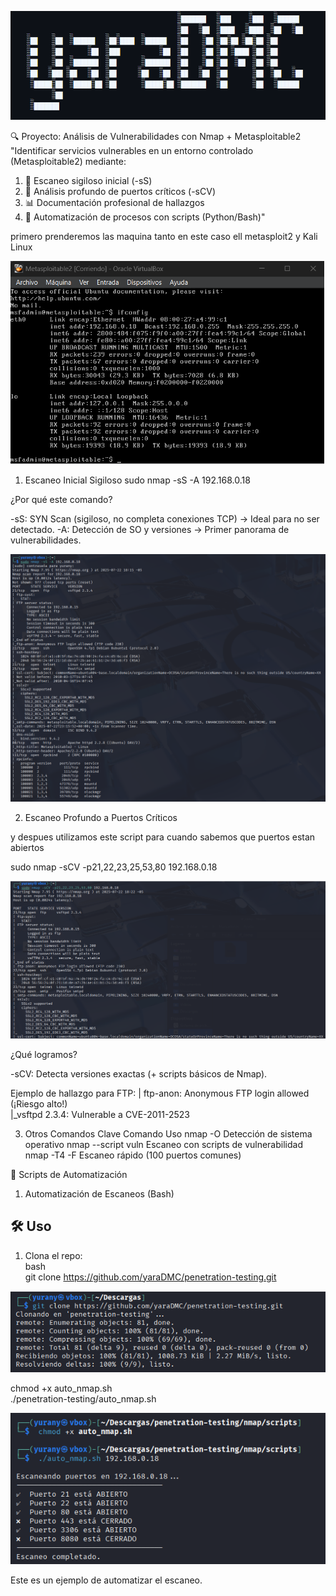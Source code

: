 ![](https://github.com/yaraDMC/machines/blob/main/BANNER.png)

🔍 Proyecto: Análisis de Vulnerabilidades con Nmap + Metasploitable2
"Identificar servicios vulnerables en un entorno controlado (Metasploitable2) mediante:  
1. 🔎 Escaneo sigiloso inicial (-sS)  
2. 🎯 Análisis profundo de puertos críticos (-sCV)  
3. 📊 Documentación profesional de hallazgos  
4. 🤖 Automatización de procesos con scripts (Python/Bash)"

primero prenderemos las maquina tanto en este caso ell metasploit2 y Kali Linux

![](https://github.com/yaraDMC/penetration-testing/blob/main/nmap/images/meta.png)

1. Escaneo Inicial Sigiloso
sudo nmap -sS -A 192.168.0.18

¿Por qué este comando?

-sS: SYN Scan (sigiloso, no completa conexiones TCP) → Ideal para no ser detectado.
-A: Detección de SO y versiones → Primer panorama de vulnerabilidades.

![](https://github.com/yaraDMC/penetration-testing/blob/main/nmap/images/escaneo.png)

2. Escaneo Profundo a Puertos Críticos

y despues utilizamos este script para cuando sabemos que puertos estan abiertos

sudo nmap -sCV -p21,22,23,25,53,80 192.168.0.18

![](https://github.com/yaraDMC/penetration-testing/blob/main/nmap/images/escaneo2.png)

¿Qué logramos?

-sCV: Detecta versiones exactas (+ scripts básicos de Nmap).

Ejemplo de hallazgo para FTP:
| ftp-anon: Anonymous FTP login allowed (¡Riesgo alto!)  
|_vsftpd 2.3.4: Vulnerable a CVE-2011-2523  


3. Otros Comandos Clave 
Comando	Uso
nmap -O	Detección de sistema operativo
nmap --script vuln	Escaneo con scripts de vulnerabilidad
nmap -T4 -F	Escaneo rápido (100 puertos comunes)



🤖 Scripts de Automatización 
1. Automatización de Escaneos (Bash)


## 🛠️ Uso  
1. Clona el repo:  
   bash  
git clone https://github.com/yaraDMC/penetration-testing.git

![](https://github.com/yaraDMC/penetration-testing/blob/main/nmap/images/escaneo3.png)


 chmod +x auto_nmap.sh  
./penetration-testing/auto_nmap.sh <IP>  

![](https://github.com/yaraDMC/penetration-testing/blob/main/nmap/images/escaneo4.png)

Este es un ejemplo de automatizar el escaneo.
